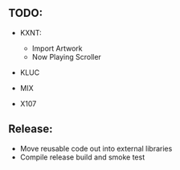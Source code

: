 TODO:
-----

- KXNT:
  - Import Artwork
  - Now Playing Scroller

- KLUC
- MIX
- X107


Release:
--------

- Move reusable code out into external libraries
- Compile release build and smoke test
